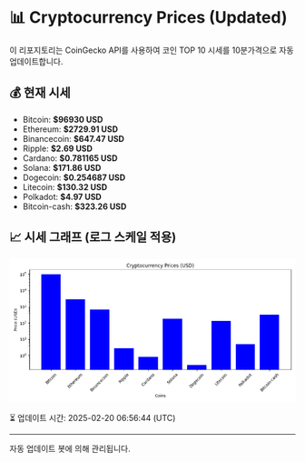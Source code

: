 
# 📊 Cryptocurrency Prices (Updated)

이 리포지토리는 CoinGecko API를 사용하여 코인 TOP 10 시세를 10분가격으로 자동 업데이트합니다.

## 💰 현재 시세
- Bitcoin: **$96930 USD**
- Ethereum: **$2729.91 USD**
- Binancecoin: **$647.47 USD**
- Ripple: **$2.69 USD**
- Cardano: **$0.781165 USD**
- Solana: **$171.86 USD**
- Dogecoin: **$0.254687 USD**
- Litecoin: **$130.32 USD**
- Polkadot: **$4.97 USD**
- Bitcoin-cash: **$323.26 USD**

## 📈 시세 그래프 (로그 스케일 적용)
![Crypto Prices](crypto_prices.png)

⏳ 업데이트 시간: 2025-02-20 06:56:44 (UTC)

---
자동 업데이트 봇에 의해 관리됩니다.
